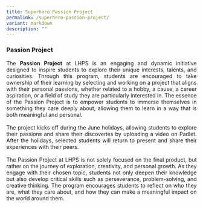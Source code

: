 ```yaml
---
title: Superhero Passion Project
permalink: /superhero-passion-project/
variant: markdown
description: ""
---
```

<h3><strong>Passion Project</strong></h3>

<p style="text-align: justify">The <strong>Passion Project</strong> at LHPS is an engaging and dynamic initiative designed to inspire students to explore their unique interests, talents, and curiosities. Through this program, students are encouraged to take ownership of their learning by selecting and working on a project that aligns with their personal passions, whether related to a hobby, a cause, a career aspiration, or a field of study they are particularly interested in. The essence of the Passion Project is to empower students to immerse themselves in something they care deeply about, allowing them to learn in a way that is both meaningful and personal.
<br><br>
The project kicks off during the June holidays, allowing students to explore their passions and share their discoveries by uploading a video on Padlet. After the holidays, selected students will return to present and share their experiences with their peers.
<br><br>
The Passion Project at LHPS is not solely focused on the final product, but rather on the journey of exploration, creativity, and personal growth. As they engage with their chosen topic, students not only deepen their knowledge but also develop critical skills such as perseverance, problem-solving, and creative thinking. The program encourages students to reflect on who they are, what they care about, and how they can make a meaningful impact on the world around them.
</p>
